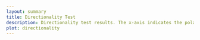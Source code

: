 ```yaml
---
layout: summary
title: Directionality Test
description: Directionality test results. The x-axis indicates the polarized log p-value obtained by L1000, and the same for Cell Painting in the y axis. Each point is one allele with the inner circle colored according to the predictions obtained by each platform
plot: directionality
---
```

